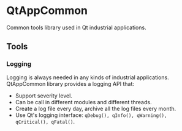 # QtAppCommon
Common tools library used in Qt industrial applications.

## Tools

### Logging
Logging is always needed in any kinds of industrial applications. QtAppCommon library provides a logging API that:
- Support severity level.
- Can be call in different modules and different threads.
- Create a log file every day, archive all the log files every month.
- Use Qt's logging interface: ```qDebug(), qInfo(), qWarning(), qCritical(), qFatal()```.

